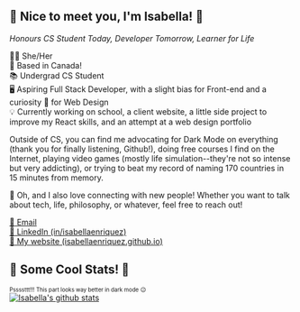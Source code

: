 <!--
**isabellaenriquez/isabellaenriquez** is a ✨ _special_ ✨ repository because its `README.md` (this file) appears on your GitHub profile.

Here are some ideas to get you started:

- 🔭 I’m currently working on ...
- 🌱 I’m currently learning ...
- 👯 I’m looking to collaborate on ...
- 🤔 I’m looking for help with ...
- 💬 Ask me about ...
- 📫 How to reach me: ...
- 😄 Pronouns: ...
- ⚡ Fun fact: ...
-->

<!--``` js
const isabella = {
  pronouns: ["she", "her"],
  location: "Canada",
  position: "Student + Incoming Front End Developer @ Nylas",
  studying: [ "CS", "Software Design" ],
  languages: [ Java, Python, JavaScript, HTML, CSS, SQL ],
  frameworks: [ Flask, Django ],
  otherInterests: [ "fashion", "geography", "history", "travel", "web design" ],
}
```-->


## 🤝 Nice to meet you, I'm Isabella! 🤝
<p><i>Honours CS Student Today, Developer Tomorrow, Learner for Life</i></p>
👩‍💻 She/Her<br>
🍁 Based in Canada!<br>
📚 Undergrad CS Student<br>
🖥 Aspiring Full Stack Developer, with a slight bias for Front-end and a curiosity 🧐 for Web Design <br>
💡 Currently working on school, a client website, a little side project to improve my React skills, and an attempt at a web design portfolio<br>
<p></p>
<p>Outside of CS, you can find me advocating for Dark Mode on everything (thank you for finally listening, Github!), doing free courses I find on the Internet, playing video games (mostly life simulation--they're not so intense but very addicting), or trying to beat my record of naming 170 countries in 15 minutes from memory.</p>

<p>👋 Oh, and I also love connecting with new people! Whether you want to talk about tech, life, philosophy, or whatever, feel free to reach out!</p>
<a href="mailto:18ipe@queensu.ca">📧 Email</a><br>
<a href="https://linkedin.com/in/isabellaenriquez">💬 LinkedIn (in/isabellaenriquez)</a><br>
<a href="https://isabellaenriquez.github.io">🔗 My website (isabellaenriquez.github.io)</a><br>

## 🧮 Some Cool Stats! 🧮
<sub><sup>Pssssttt!!! This part looks way better in dark mode 😉</sup></sub><br>
[![Isabella's github stats](https://github-readme-stats.vercel.app/api?username=isabellaenriquez&count_private=true&hide=prs,contribs&show_icons=true&theme=tokyonight&hide_border=true)](https://github.com/anuraghazra/github-readme-stats)<br>
<!--[![Top Langs](https://github-readme-stats.vercel.app/api/top-langs/?username=isabellaenriquez&layout=compact&theme=tokyonight&hide_border=true)](https://github.com/anuraghazra/github-readme-stats)-->
